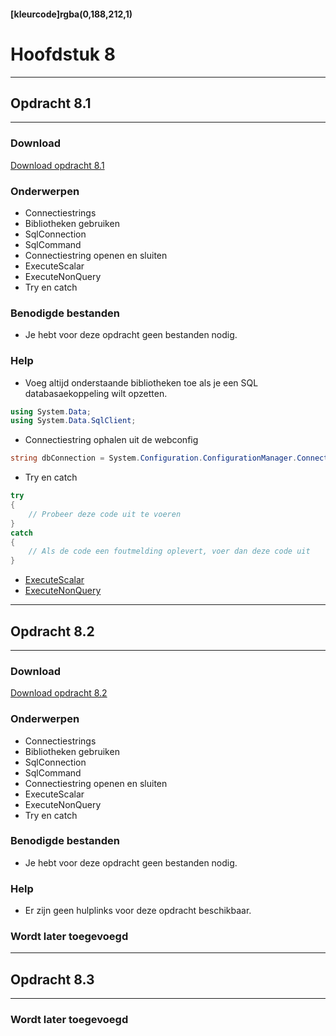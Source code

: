 #### [kleurcode]rgba(0,188,212,1)

# Hoofdstuk 8

---
## Opdracht 8.1
---

### Download
<a href="https://elo.kw1c.nl/CMS/Studie/811%20ICT-Academie/811%20VakkenInhoud/%5BB.02%20ASP%5D%20ASP/25187%20%C2%A0%20Applicatie-%20en%20mediaontwikkelaar/Periode%2003/Productie/02.%20Opdrachten/Hoofdstuk%2008/Opdracht%208.1.pdf" target="_blank">Download opdracht 8.1</a>

### Onderwerpen
*   Connectiestrings
*   Bibliotheken gebruiken
*   SqlConnection
*   SqlCommand
*   Connectiestring openen en sluiten
*   ExecuteScalar
*   ExecuteNonQuery
*   Try en catch

### Benodigde bestanden
*   Je hebt voor deze opdracht geen bestanden nodig.

### Help
*   Voeg altijd onderstaande bibliotheken toe als je een SQL databasaekoppeling wilt opzetten.
```C#
using System.Data;
using System.Data.SqlClient;
```
*   Connectiestring ophalen uit de webconfig
```C#
string dbConnection = System.Configuration.ConfigurationManager.ConnectionStrings["NameConnenctionstring"].ConnectionString;
```
*   Try en catch
```C#
try   
{  
    // Probeer deze code uit te voeren   
}  
catch  
{  
    // Als de code een foutmelding oplevert, voer dan deze code uit
} 
```
*   <a href="https://msdn.microsoft.com/en-us/library/system.data.sqlclient.sqlcommand.executescalar(v=vs.110).aspx" target="_blank">ExecuteScalar</a>
*   <a href="https://msdn.microsoft.com/en-us/library/system.data.sqlclient.sqlcommand.executenonquery(v=vs.110).aspx" target="_blank">ExecuteNonQuery</a>

---
## Opdracht 8.2
---

### Download
<a href="https://elo.kw1c.nl/CMS/Studie/811%20ICT-Academie/811%20VakkenInhoud/%5BB.02%20ASP%5D%20ASP/25187%20%C2%A0%20Applicatie-%20en%20mediaontwikkelaar/Periode%2003/Productie/02.%20Opdrachten/Hoofdstuk%2008/Opdracht%208.2.pdf">Download opdracht 8.2</a>

### Onderwerpen
*   Connectiestrings
*   Bibliotheken gebruiken
*   SqlConnection
*   SqlCommand
*   Connectiestring openen en sluiten
*   ExecuteScalar
*   ExecuteNonQuery
*   Try en catch

### Benodigde bestanden
*   Je hebt voor deze opdracht geen bestanden nodig.

### Help

*   Er zijn geen hulplinks voor deze opdracht beschikbaar.

### Wordt later toegevoegd

---
## Opdracht 8.3
---

### Wordt later toegevoegd
